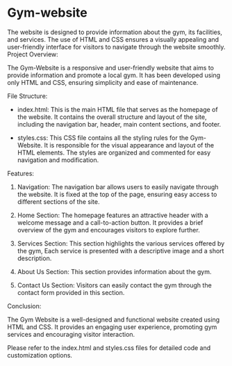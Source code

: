 # Gym-website
The website is designed to provide information about the gym, its facilities, and services. The use of HTML and CSS ensures a visually appealing and user-friendly interface for visitors to navigate through the website smoothly.
Project Overview:

The Gym-Website is a responsive and user-friendly website that aims to provide information and promote a local gym. It has been developed using only HTML and CSS, ensuring simplicity and ease of maintenance.

File Structure:

- index.html: This is the main HTML file that serves as the homepage of the website. It contains the overall structure and layout of the site, including the navigation bar, header, main content sections, and footer.

- styles.css: This CSS file contains all the styling rules for the Gym-Website. It is responsible for the visual appearance and layout of the HTML elements. The styles are organized and commented for easy navigation and modification.

Features:

1. Navigation: The navigation bar allows users to easily navigate through the website. It is fixed at the top of the page, ensuring easy access to different sections of the site.

2. Home Section: The homepage features an attractive header with a welcome message and a call-to-action button. It provides a brief overview of the gym and encourages visitors to explore further.

3. Services Section: This section highlights the various services offered by the gym, Each service is presented with a descriptive image and a short description.

4. About Us Section: This section provides information about the gym. 

5. Contact Us Section: Visitors can easily contact the gym through the contact form provided in this section. 

Conclusion:

The Gym Website is a well-designed and functional website created using HTML and CSS. It provides an engaging user experience, promoting gym services and encouraging visitor interaction. 

Please refer to the index.html and styles.css files for detailed code and customization options.

